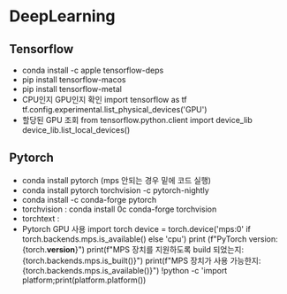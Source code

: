 # DeepLearning

## Tensorflow
- conda install -c apple tensorflow-deps
- pip install tensorflow-macos
- pip install tensorflow-metal
- CPU인지 GPU인지 확인
  import tensorflow as tf
  tf.config.experimental.list_physical_devices('GPU')
- 할당된 GPU 조회
  from tensorflow.python.client import device_lib
	device_lib.list_local_devices()

## Pytorch
- conda install pytorch (mps 안되는 경우 밑에 코드 실행)
- conda install pytorch torchvision -c pytorch-nightly
- conda install -c conda-forge pytorch
- torchvision : conda install 0c conda-forge torchvision
- torchtext : 
- Pytorch GPU 사용
  import torch
	device = torch.device('mps:0' if torch.backends.mps.is_available() else 'cpu')
	print (f"PyTorch version:{torch.__version__}")
	print(f"MPS 장치를 지원하도록 build 되었는지: {torch.backends.mps.is_built()}")
	print(f"MPS 장치가 사용 가능한지: {torch.backends.mps.is_available()}")
	!python -c 'import platform;print(platform.platform())
